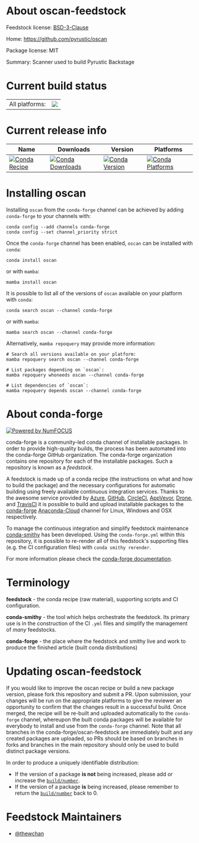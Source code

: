 About oscan-feedstock
=====================

Feedstock license: [BSD-3-Clause](https://github.com/conda-forge/oscan-feedstock/blob/main/LICENSE.txt)

Home: https://github.com/pyrustic/oscan

Package license: MIT

Summary: Scanner used to build Pyrustic Backstage

Current build status
====================


<table><tr><td>All platforms:</td>
    <td>
      <a href="https://dev.azure.com/conda-forge/feedstock-builds/_build/latest?definitionId=17313&branchName=main">
        <img src="https://dev.azure.com/conda-forge/feedstock-builds/_apis/build/status/oscan-feedstock?branchName=main">
      </a>
    </td>
  </tr>
</table>

Current release info
====================

| Name | Downloads | Version | Platforms |
| --- | --- | --- | --- |
| [![Conda Recipe](https://img.shields.io/badge/recipe-oscan-green.svg)](https://anaconda.org/conda-forge/oscan) | [![Conda Downloads](https://img.shields.io/conda/dn/conda-forge/oscan.svg)](https://anaconda.org/conda-forge/oscan) | [![Conda Version](https://img.shields.io/conda/vn/conda-forge/oscan.svg)](https://anaconda.org/conda-forge/oscan) | [![Conda Platforms](https://img.shields.io/conda/pn/conda-forge/oscan.svg)](https://anaconda.org/conda-forge/oscan) |

Installing oscan
================

Installing `oscan` from the `conda-forge` channel can be achieved by adding `conda-forge` to your channels with:

```
conda config --add channels conda-forge
conda config --set channel_priority strict
```

Once the `conda-forge` channel has been enabled, `oscan` can be installed with `conda`:

```
conda install oscan
```

or with `mamba`:

```
mamba install oscan
```

It is possible to list all of the versions of `oscan` available on your platform with `conda`:

```
conda search oscan --channel conda-forge
```

or with `mamba`:

```
mamba search oscan --channel conda-forge
```

Alternatively, `mamba repoquery` may provide more information:

```
# Search all versions available on your platform:
mamba repoquery search oscan --channel conda-forge

# List packages depending on `oscan`:
mamba repoquery whoneeds oscan --channel conda-forge

# List dependencies of `oscan`:
mamba repoquery depends oscan --channel conda-forge
```


About conda-forge
=================

[![Powered by
NumFOCUS](https://img.shields.io/badge/powered%20by-NumFOCUS-orange.svg?style=flat&colorA=E1523D&colorB=007D8A)](https://numfocus.org)

conda-forge is a community-led conda channel of installable packages.
In order to provide high-quality builds, the process has been automated into the
conda-forge GitHub organization. The conda-forge organization contains one repository
for each of the installable packages. Such a repository is known as a *feedstock*.

A feedstock is made up of a conda recipe (the instructions on what and how to build
the package) and the necessary configurations for automatic building using freely
available continuous integration services. Thanks to the awesome service provided by
[Azure](https://azure.microsoft.com/en-us/services/devops/), [GitHub](https://github.com/),
[CircleCI](https://circleci.com/), [AppVeyor](https://www.appveyor.com/),
[Drone](https://cloud.drone.io/welcome), and [TravisCI](https://travis-ci.com/)
it is possible to build and upload installable packages to the
[conda-forge](https://anaconda.org/conda-forge) [Anaconda-Cloud](https://anaconda.org/)
channel for Linux, Windows and OSX respectively.

To manage the continuous integration and simplify feedstock maintenance
[conda-smithy](https://github.com/conda-forge/conda-smithy) has been developed.
Using the ``conda-forge.yml`` within this repository, it is possible to re-render all of
this feedstock's supporting files (e.g. the CI configuration files) with ``conda smithy rerender``.

For more information please check the [conda-forge documentation](https://conda-forge.org/docs/).

Terminology
===========

**feedstock** - the conda recipe (raw material), supporting scripts and CI configuration.

**conda-smithy** - the tool which helps orchestrate the feedstock.
                   Its primary use is in the construction of the CI ``.yml`` files
                   and simplify the management of *many* feedstocks.

**conda-forge** - the place where the feedstock and smithy live and work to
                  produce the finished article (built conda distributions)


Updating oscan-feedstock
========================

If you would like to improve the oscan recipe or build a new
package version, please fork this repository and submit a PR. Upon submission,
your changes will be run on the appropriate platforms to give the reviewer an
opportunity to confirm that the changes result in a successful build. Once
merged, the recipe will be re-built and uploaded automatically to the
`conda-forge` channel, whereupon the built conda packages will be available for
everybody to install and use from the `conda-forge` channel.
Note that all branches in the conda-forge/oscan-feedstock are
immediately built and any created packages are uploaded, so PRs should be based
on branches in forks and branches in the main repository should only be used to
build distinct package versions.

In order to produce a uniquely identifiable distribution:
 * If the version of a package **is not** being increased, please add or increase
   the [``build/number``](https://docs.conda.io/projects/conda-build/en/latest/resources/define-metadata.html#build-number-and-string).
 * If the version of a package **is** being increased, please remember to return
   the [``build/number``](https://docs.conda.io/projects/conda-build/en/latest/resources/define-metadata.html#build-number-and-string)
   back to 0.

Feedstock Maintainers
=====================

* [@thewchan](https://github.com/thewchan/)

